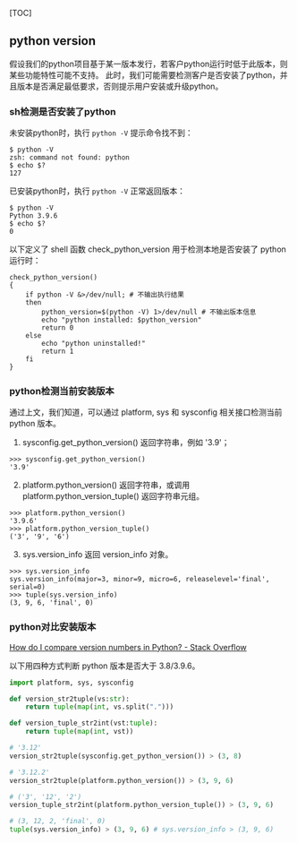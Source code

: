 [TOC]

## python version

假设我们的python项目基于某一版本发行，若客户python运行时低于此版本，则某些功能特性可能不支持。
此时，我们可能需要检测客户是否安装了python，并且版本是否满足最低要求，否则提示用户安装或升级python。

### sh检测是否安装了python

未安装python时，执行 `python -V` 提示命令找不到：

```Shell
$ python -V
zsh: command not found: python
$ echo $?
127
```

已安装python时，执行 `python -V` 正常返回版本：

```Shell
$ python -V
Python 3.9.6
$ echo $?
0
```

以下定义了 shell 函数 check_python_version 用于检测本地是否安装了 python 运行时：

```Shell
check_python_version()
{
    if python -V &>/dev/null; # 不输出执行结果
    then
        python_version=$(python -V) 1>/dev/null # 不输出版本信息
        echo "python installed: $python_version"
        return 0
    else
        echo "python uninstalled!"
        return 1
    fi
}
```

### python检测当前安装版本

通过上文，我们知道，可以通过 platform, sys 和 sysconfig 相关接口检测当前 python 版本。

1. sysconfig.get_python_version() 返回字符串，例如 '3.9'；

```Shell
>>> sysconfig.get_python_version()
'3.9'
```

2. platform.python_version() 返回字符串，或调用 platform.python_version_tuple() 返回字符串元组。

```Shell
>>> platform.python_version()
'3.9.6'
>>> platform.python_version_tuple()
('3', '9', '6')
```

3. sys.version_info 返回 version_info 对象。

```Shell
>>> sys.version_info
sys.version_info(major=3, minor=9, micro=6, releaselevel='final', serial=0)
>>> tuple(sys.version_info)
(3, 9, 6, 'final', 0)
```

### python对比安装版本

[How do I compare version numbers in Python? - Stack Overflow](https://stackoverflow.com/questions/11887762/how-do-i-compare-version-numbers-in-python)

以下用四种方式判断 python 版本是否大于 3.8/3.9.6。

```Python
import platform, sys, sysconfig

def version_str2tuple(vs:str):
    return tuple(map(int, vs.split(".")))

def version_tuple_str2int(vst:tuple):
    return tuple(map(int, vst))

# '3.12'
version_str2tuple(sysconfig.get_python_version()) > (3, 8)

# '3.12.2'
version_str2tuple(platform.python_version()) > (3, 9, 6)

# ('3', '12', '2')
version_tuple_str2int(platform.python_version_tuple()) > (3, 9, 6)

# (3, 12, 2, 'final', 0)
tuple(sys.version_info) > (3, 9, 6) # sys.version_info > (3, 9, 6)
```
